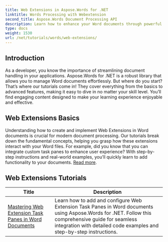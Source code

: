 ```yaml
---
title: Web Extensions in Aspose.Words for .NET
linktitle: Words Processing with Webextension
second_title: Aspose.Words Document Processing API
description: Learn how to enhance your Word documents through powerful web-based add-ins, enabling dynamic functionality. Whether you're a beginner or an experienced developer.
type: docs
weight: 1530
url: /net/tutorials/words/web-extensions/
---
```

## Introduction

As a developer, you know the importance of streamlining document handling in your applications. Aspose.Words for .NET is a robust library that allows you to manage Word documents effortlessly. But where do you start? That’s where our tutorials come in! They cover everything from the basics to advanced features, making it easy to dive in no matter your skill level. You’ll find engaging content designed to make your learning experience enjoyable and effective.

## Web Extensions Basics

Understanding how to create and implement Web Extensions in Word documents is crucial for modern document processing. Our tutorials break down the fundamental concepts, helping you grasp how these extensions interact with your Word files. For example, did you know that you can integrate custom task panes to enhance user experience? With step-by-step instructions and real-world examples, you’ll quickly learn to add functionality to your documents. [Read more](./mastering-web-extension-task-panes/).

## Web Extensions Tutorials
| Title | Description |
| --- | --- |
| [Mastering Web Extension Task Panes in Word Documents](./mastering-web-extension-task-panes/) | Learn how to add and configure Web Extension Task Panes in Word documents using Aspose.Words for .NET. Follow this comprehensive guide for seamless integration with detailed code examples and step-by-step instructions.|
